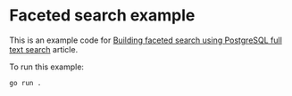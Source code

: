 # Faceted search example

This is an example code for
[Building faceted search using PostgreSQL full text search](https://bun.uptrace.dev/postgres/faceted-full-text-search-tsvector.html)
article.

To run this example:

```shell
go run .
```

